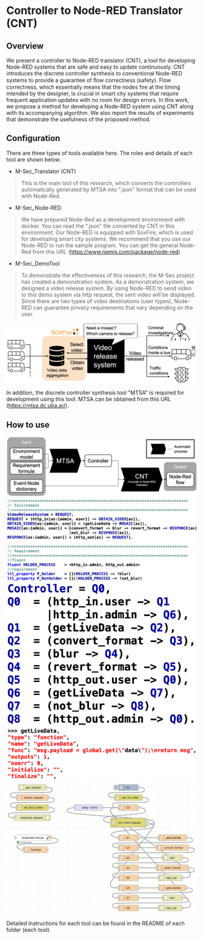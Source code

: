 # Controller to Node-RED Translator (CNT)

## Overview
We present a controller to Node-RED translator (CNT), a tool for developing Node-RED systems that are safe and easy to update continuously. CNT introduces the discrete controller synthesis to conventional Node-RED systems to provide a guarantee of ﬂow correctness (safety). Flow correctness, which essentially means that the nodes fire at the timing intended by the designer, is crucial in smart city systems that require frequent application updates with no room for design errors. In this work, we propose a method for developing a Node-RED system using CNT along with its accompanying algorithm. We also report the results of experiments that demonstrate the usefulness of the proposed method.  
  

## Configuration
There are three types of tools available here. The roles and details of each tool are shown below.  
  
* M-Sec_Translator (CNT)
> This is the main tool of this research, which converts the controllers automatically generated by MTSA into ".json" format that can be used with Node-Red.  
  
* M-Sec_Node-RED
> We have prepared Node-Red as a development environment with docker. You can read the ".json" file converted by CNT in this environment. Our Node-RED is equipped with SoxFire, which is used for developing smart city systems. We recommend that you use our Node-RED to run the sample program. You can get the general Node-Red from this URL (https://www.npmjs.com/package/node-red).  
  
* M-Sec_DemoTool
> To demonstrate the effectiveness of this research, the M-Sec project has created a demonstration system. As a demonstration system, we designed a video release system. By using Node-RED to send video to this demo system via http request, the sent video will be displayed. Since there are two types of video destinations (user types), Node-RED can guarantee privacy requirements that vary depending on the user. 

![Demo System : Video Release System](./figures/VideoReleaseSystem.png "Video release system")
  
In addition, the discrete controller synthesis tool "MTSA" is required for development using this tool.
MTSA can be obtained from this URL (https://mtsa.dc.uba.ar/).
  

## How to use

![ProposalMethod](./figures/ProposalMethod.png "Proposal development method")
![Input](./figures/Input.png "MTSA input")
![Controller](./figures/Controller.png "MTSA output (CNT Input)")
![DictionaryData](./figures/DictionaryData.png "DictionaryData(CNT Input)")
![Output](./figures/Output.png "CNT Output")

Detailed instructions for each tool can be found in the README of each folder (each tool).
